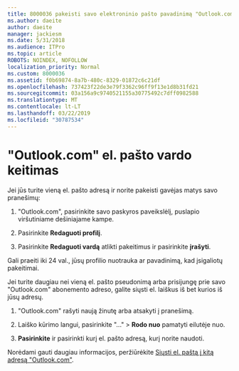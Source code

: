 ```yaml
---
title: 8000036 pakeisti savo elektroninio pašto pavadinimą "Outlook.com"
ms.author: daeite
author: daeite
manager: jackiesm
ms.date: 5/31/2018
ms.audience: ITPro
ms.topic: article
ROBOTS: NOINDEX, NOFOLLOW
localization_priority: Normal
ms.custom: 8000036
ms.assetid: f0b69874-8a7b-480c-8329-01872c6c21df
ms.openlocfilehash: 737423f22de3e79f3362c96ff9f13e1d8b31fd21
ms.sourcegitcommit: 03a156a9c9740521155a30775492c7dff0982588
ms.translationtype: MT
ms.contentlocale: lt-LT
ms.lasthandoff: 03/22/2019
ms.locfileid: "30787534"
---
```

# <a name="change-your-email-name-in-outlookcom"></a>"Outlook.com" el. pašto vardo keitimas

Jei jūs turite vieną el. pašto adresą ir norite pakeisti gavėjas matys savo pranešimų:
  
1. "Outlook.com", pasirinkite savo paskyros paveikslėlį, puslapio viršutiniame dešiniajame kampe.
    
2. Pasirinkite **Redaguoti profilį**. 
    
3. Pasirinkite **Redaguoti vardą** atlikti pakeitimus ir pasirinkite **įrašyti**. 
    
Gali praeiti iki 24 val., jūsų profilio nuotrauka ar pavadinimą, kad įsigaliotų pakeitimai.
  
Jei turite daugiau nei vieną el. pašto pseudonimą arba prisijungę prie savo "Outlook.com" abonemento adreso, galite siųsti el. laiškus iš bet kurios iš jūsų adresų.
  
1. "Outlook.com" rašyti naują žinutę arba atsakyti į pranešimą.
    
2. Laiško kūrimo langui, pasirinkite "..." \> **Rodo nuo** pamatyti eilutėje nuo. 
    
3. **Pasirinkite** ir pasirinkti kurį el. pašto adresą, kurį norite naudoti. 
    
Norėdami gauti daugiau informacijos, peržiūrėkite [Siųsti el. paštą į kitą adresą "Outlook.com"](https://go.microsoft.com/fwlink/p/?linkid=2001701&amp;clcid=0x409).
  

